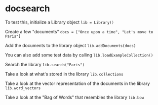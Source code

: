 # docsearch

To test this, initialize a Library object `lib = Library()`

Create a few "documents" `docs = ["Once upon a time", "Let's move to Paris"]`

Add the documents to the library object `lib.addDocuments(docs)`

You can also add some test data by calling `lib.loadExampleCollection()`

Search the library `lib.search("Paris")`

Take a look at what's stored in the library `lib.collections`

Take a look at the vector representation of the documents in the library `lib.word_vectors`

Take a look at the "Bag of Words" that resembles the library `lib.bow`
